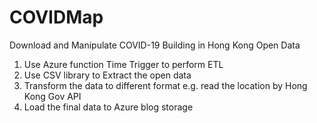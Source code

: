 # COVIDMap
Download and Manipulate COVID-19 Building in Hong Kong Open Data

1. Use Azure function Time Trigger to perform ETL
2. Use CSV library to Extract the open data
3. Transform the data to different format e.g. read the location by Hong Kong Gov API
4. Load the final data to Azure blog storage
